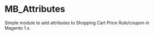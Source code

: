 # MB_Attributes

Simple module to add attributes to Shopping Cart Price Rule/coupon in Magento 1.x.

